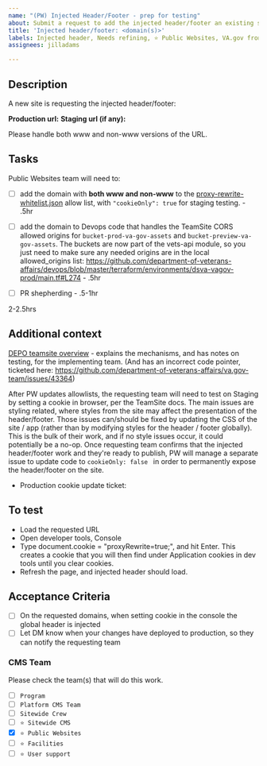 ```yaml
---
name: "(PW) Injected Header/Footer - prep for testing"
about: Submit a request to add the injected header/footer an existing site.
title: 'Injected header/footer: <domain(s)>'
labels: Injected header, Needs refining, ⭐️ Public Websites, VA.gov frontend
assignees: jilladams

---
```


## Description
A new site is requesting the injected header/footer: 

**Production url:** 
**Staging url (if any):**

Please handle both www and non-www versions of the URL.

## Tasks
Public Websites team will need to:

- [ ] add the domain with **both www and non-www** to the [proxy-rewrite-whitelist.json](https://github.com/department-of-veterans-affairs/vets-website/blob/main/src/applications/proxy-rewrite/proxy-rewrite-whitelist.json) allow list, with `"cookieOnly": true` for staging testing. - .5hr

- [ ] add the domain to Devops code that handles the TeamSite CORS allowed origins for `bucket-prod-va-gov-assets` and `bucket-preview-va-gov-assets`. The buckets are now part of the vets-api module, so you just need to make sure any needed origins are in the local allowed_origins list: https://github.com/department-of-veterans-affairs/devops/blob/master/terraform/environments/dsva-vagov-prod/main.tf#L274 - .5hr

- [ ] PR shepherding - .5-1hr

2-2.5hrs

## Additional context 
[DEPO teamsite overview](https://depo-platform-documentation.scrollhelp.site/developer-docs/teamsite-overview) - explains the mechanisms, and has notes on testing, for the implementing team.  (And has an incorrect code pointer, ticketed here: https://github.com/department-of-veterans-affairs/va.gov-team/issues/43364)

After PW updates allowlists, the requesting team will need to test on Staging by setting a cookie in browser, per the TeamSite docs. The main issues are styling related, where styles from the site may affect the presentation of the header/footer. Those issues can/should be fixed by updating the CSS of the site / app (rather than by modifying styles for the header / footer globally). This is the bulk of their work, and if no style issues occur, it could potentially be a no-op. Once requesting team confirms that the injected header/footer work and they're ready to publish, PW will manage a separate issue to update code to `cookieOnly: false ` in order to permanently expose the header/footer on the site. 
- Production cookie update ticket: 

## To test

- Load the requested URL
- Open developer tools, Console
- Type document.cookie = "proxyRewrite=true;", and hit Enter. This creates a cookie that you will then find under Application cookies in dev tools until you clear cookies.
- Refresh the page, and injected header should load.

## Acceptance Criteria
- [ ] On the requested domains, when setting cookie in the console the global header is injected
- [ ] Let DM know when your changes have deployed to production, so they can notify the requesting team

### CMS Team
Please check the team(s) that will do this work.

- [ ] `Program`
- [ ] `Platform CMS Team`
- [ ] `Sitewide Crew`
- [ ] `⭐️ Sitewide CMS`
- [X] `⭐️ Public Websites`
- [ ] `⭐️ Facilities`
- [ ] `⭐️ User support`
